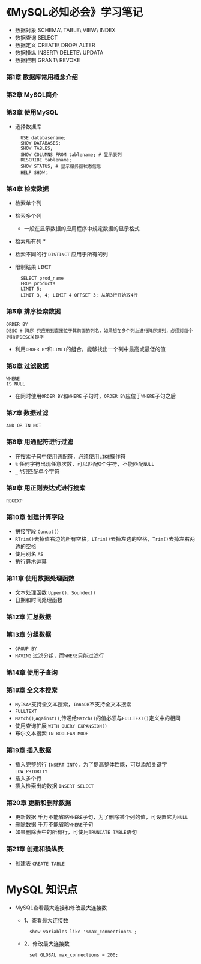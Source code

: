 # 《MySQL必知必会》学习笔记
- 数据对象 SCHEMA\ TABLE\ VIEW\ INDEX  
- 数据查询 SELECT  
- 数据定义 CREATE\ DROP\ ALTER  
- 数据操纵 INSERT\ DELETE\ UPDATA  
- 数据控制 GRANT\ REVOKE

### 第1章 数据库常用概念介绍

### 第2章 MySQL简介

### 第3章 使用MySQL
- 选择数据库

        USE databasename;
        SHOW DATABASES;
        SHOW TABLES;
        SHOW COLUMNS FROM tablename; # 显示表列
        DESCRIBE tablename;
        SHOW STATUS; # 显示服务器状态信息
        HELP SHOW；

### 第4章 检索数据
- 检索单个列
- 检索多个列
    - 一般在显示数据的应用程序中规定数据的显示格式
- 检索所有列 *
- 检索不同的行
    `DISTINCT` 应用于所有的列
- 限制结果
    `LIMIT`

        SELECT prod_name
        FROM products
        LIMIT 5;
        LIMIT 3, 4; LIMIT 4 OFFSET 3; 从第3行开始取4行

### 第5章 排序检索数据
    ORDER BY
    DESC # 降序 只应用到直接位于其前面的列名，如果想在多个列上进行降序排列，必须对每个列指定DESC关键字
- 利用`ORDER BY`和`LIMIT`的组合，能够找出一个列中最高或最低的值

### 第6章 过滤数据
    WHERE 
    IS NULL
- 在同时使用`ORDER BY`和`WHERE` 子句时，`ORDER BY`应位于`WHERE`子句之后

### 第7章 数据过滤
    AND OR IN NOT

### 第8章 用通配符进行过滤
- 在搜索子句中使用通配符，必须使用`LIKE`操作符
- `%` 任何字符出现任意次数，可以匹配0个字符，不能匹配`NULL`
- `_` #只匹配单个字符

### 第9章 用正则表达式进行搜索
    REGEXP

### 第10章 创建计算字段
- 拼接字段 `Concat()`
- `RTrim()`去掉值右边的所有空格，`LTrim()`去掉左边的空格，`Trim()`去掉左右两边的空格
- 使用别名 `AS`
- 执行算术运算

### 第11章 使用数据处理函数
- 文本处理函数 `Upper()、Soundex()`
- 日期和时间处理函数

### 第12章 汇总数据

### 第13章 分组数据
- `GROUP BY`
- `HAVING` 过滤分组，而`WHERE`只能过滤行

### 第14章 使用子查询



### 第18章 全文本搜索
- `MyISAM`支持全文本搜索，`InnoDB`不支持全文本搜索
- `FULLTEXT`
- `Match()`,`Against()`,传递给`Match()`的值必须与`FULLTEXT()`定义中的相同
- 使用查询扩展 `WITH QUERY EXPANSION()`
- 布尔文本搜索 `IN BOOLEAN MODE`

### 第19章 插入数据
- 插入完整的行 `INSERT INTO`，为了提高整体性能，可以添加关键字`LOW_PRIORITY`
- 插入多个行
- 插入检索出的数据 `INSERT SELECT`

### 第20章 更新和删除数据
- 更新数据 千万不能省略`WHERE`子句，为了删除某个列的值，可设置它为`NULL`
- 删除数据 千万不能省略`WHERE`子句
- 如果删除表中的所有行，可使用`TRUNCATE TABLE`语句

### 第21章 创建和操纵表
- 创建表 `CREATE TABLE`


# MySQL 知识点
- MySQL查看最大连接和修改最大连接数
	- 1、查看最大连接数

			show variables like '%max_connections%';
	- 2、修改最大连接数

			set GLOBAL max_connections = 200;